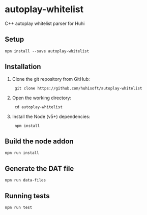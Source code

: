 # autoplay-whitelist

C++ autoplay whitelist parser for Huhi

## Setup

```
npm install --save autoplay-whitelist
```

## Installation

1. Clone the git repository from GitHub:

        git clone https://github.com/huhisoft/autoplay-whitelist

2. Open the working directory:

        cd autoplay-whitelist

3. Install the Node (v5+) dependencies:

        npm install

## Build the node addon

```
npm run install
```

## Generate the DAT file

```
npm run data-files
```

## Running tests

```
npm run test
```
